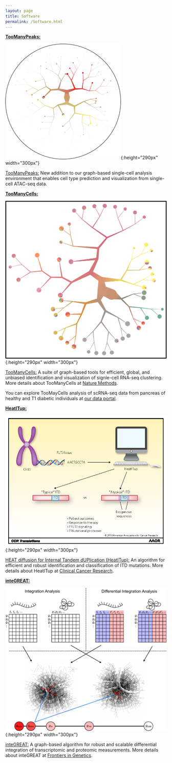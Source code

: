 ```yaml
---
layout: page
title: Software 
permalink: /Software.html
---
```

**[TooManyPeaks:](https://github.com/faryabib/too-many-cells)**

![TooManyPeaks](assets/TooManyPeaks.png){:height="290px" width="300px"}

[TooManyPeaks:](https://github.com/faryabib/too-many-cells) New addition to our graph-based single-cell analysis environment that enables cell type prediction and visualization from single-cell ATAC-seq data. 

**[TooManyCells:](https://github.com/faryabib/too-many-cells)**

![TooManyCells](assets/dendrogram.png){:height="290px" width="300px"}

[TooManyCells:](https://github.com/faryabib/too-many-cells) A suite of graph-based tools for efficient, global, and unbiased identification and visualization of signle-cell RNA-seq clustering. More details about TooManyCells at [Nature Methods](https://doi.org/10.1038/s41592-020-0748-5).

You can explore TooMayCells analysis of scRNA-seq data from pancreas of healthy and T1 diabetic individuals at  [our data portal](http://faryabi05.med.upenn.edu:8050).

**[HeatITup:](https://github.com/faryabib/HeatITup)**

[comment]: <![HeatITup](assets/HeatITup.png){:height="290px" width="300px"}>
![HeatITup](assets/HeatITup_AACR.png){:height="290px" width="300px"}

[HEAT diffusion for Internal Tandem dUPlication (HeatITup):](https://github.com/faryabib/HeatITup) An algorithm for efficient and robust identification and classification of ITD mutations. More details about HeatITup at [Clinical Cancer Research](https://doi.org/10.1158/1078-0432.CCR-18-0655).

**[inteGREAT:](https://github.com/faryabib/inteGREAT)**

![inteGREAT](assets/inteGREAT.png){:height="290px" width="300px"}

[inteGREAT:](https://github.com/faryabib/inteGREAT) A graph-based algorithm for robust and scalable differential integration of transcriptomic and proteomic measurements. More details about inteGREAT at [Frontiers in Genetics](https://doi.org/10.3389/fgene.2018.00205). 
